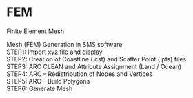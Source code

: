 # FEM
Finite Element Mesh

 Mesh (FEM) Generation in SMS software <br/>
  STEP1: Import xyz file and display <br/>
  STEP2: Creation of Coastline (.cst) and Scatter Point (.pts) files <br/>
  STEP3: ARC CLEAN and Attribute Assignment (Land  / Ocean) <br/>
  STEP4: ARC – Redistribution of Nodes and Vertices  <br/>
  STEP5: ARC – Build Polygons <br/>
  STEP6: Generate Mesh <br/>
